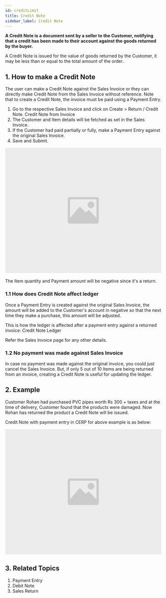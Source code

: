 ```yaml
---
id: creditLimit
title: Credit Note
sidebar_label: Credit Note
---
```


**A Credit Note is a document sent by a seller to the Customer, notifying that a credit has been made to their account against the goods returned by the buyer.**

A Credit Note is issued for the value of goods returned by the Customer, it may be less than or equal to the total amount of the order.

## 1. How to make a Credit Note

The user can make a Credit Note against the Sales Invoice or they can directly make Credit Note from the Sales Invoice without reference. Note that to create a Credit Note, the invoice must be paid using a Payment Entry.

1. Go to the respective Sales Invoice and click on Create > Return / Credit Note. Credit Note from Invoice
1. The Customer and Item details will be fetched as set in the Sales Invoice.
1. If the Customer had paid partially or fully, make a Payment Entry against the original Sales Invoice.
1. Save and Submit.

![image](images/image.jpg)

The Item quantity and Payment amount will be negative since it's a return.

### 1.1 How does Credit Note affect ledger

Once a Payment Entry is created against the original Sales Invoice, the amount will be added to the Customer's account in negative so that the next time they make a purchase, this amount will be adjusted.

This is how the ledger is affected after a payment entry against a returned invoice: Credit Note Ledger

Refer the Sales Invoice page for any other details.

### 1.2 No payment was made against Sales Invoice

In case no payment was made against the original invoice, you could just cancel the Sales Invoice. But, if only 5 out of 10 Items are being returned from an invoice, creating a Credit Note is useful for updating the ledger.

## 2. Example

Customer Rohan had purchased PVC pipes worth Rs 300 + taxes and at the time of delivery, Customer found that the products were damaged. Now Rohan has returned the product a Credit Note will be issued.

Credit Note with payment entry in CERP for above example is as below:

![image](images/image.jpg)

## 3. Related Topics

1. Payment Entry
1. Debit Note
1. Sales Return
